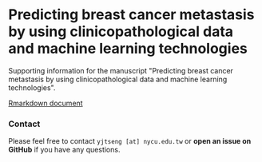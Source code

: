 # Predicting breast cancer metastasis by using clinicopathological data and machine learning technologies

Supporting information for the manuscript "Predicting breast cancer metastasis by using clinicopathological data and machine learning technologies".


[Rmarkdown document](https://github.com/DHLab-TSENG/Breast-Cancer-Metastasis-Prediction/blob/master/BreastCancerMetastasisPrediction20190410.md)


### Contact

Please feel free to contact `yjtseng [at] nycu.edu.tw` or **open an issue on GitHub** if you have any questions.

